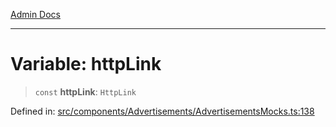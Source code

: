 [Admin Docs](/)

***

# Variable: httpLink

> `const` **httpLink**: `HttpLink`

Defined in: [src/components/Advertisements/AdvertisementsMocks.ts:138](https://github.com/PalisadoesFoundation/talawa-admin/blob/main/src/components/Advertisements/AdvertisementsMocks.ts#L138)
